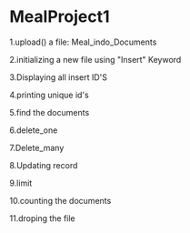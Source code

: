 # MealProject1

1.upload() a file:
Meal_indo_Documents


2.initializing a new file using "Insert" Keyword

3.Displaying all insert ID'S

4.printing unique id's

5.find the documents

6.delete_one

7.Delete_many

8.Updating record

9.limit

10.counting the documents

11.droping the file
